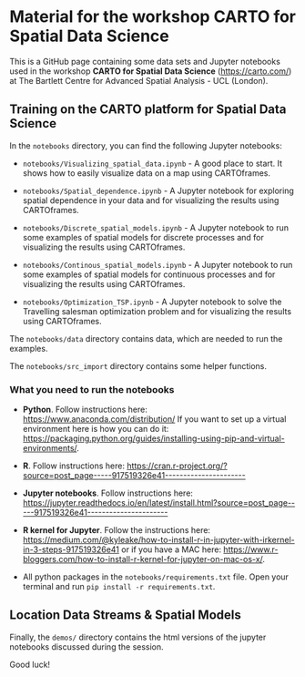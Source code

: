 # Material for the workshop CARTO for Spatial Data Science

This is a GitHub page containing some data sets and Jupyter notebooks used in the workshop **CARTO for Spatial Data Science** (https://carto.com/) at The Bartlett Centre for Advanced Spatial Analysis - UCL (London).

## Training on the CARTO platform for Spatial Data Science

In the `notebooks` directory, you can find the following Jupyter notebooks:

- `notebooks/Visualizing_spatial_data.ipynb` - A good place to start. It shows how to easily visualize data on a map using CARTOframes.

- `notebooks/Spatial_dependence.ipynb` - A Jupyter notebook for exploring spatial dependence in your data and for visualizing the results using CARTOframes.

- `notebooks/Discrete_spatial_models.ipynb` - A Jupyter notebook to run some examples of spatial models for discrete processes and for visualizing the results using CARTOframes.

- `notebooks/Continous_spatial_models.ipynb` - A Jupyter notebook to run some examples of spatial models for continuous processes and for visualizing the results using CARTOframes.

- `notebooks/Optimization_TSP.ipynb` - A Jupyter notebook to solve the Travelling salesman optimization problem and for visualizing the results using CARTOframes.

The `notebooks/data` directory contains data, which are needed to run the examples.

The `notebooks/src_import` directory contains some helper functions.

### What you need to run the notebooks

- **Python**. Follow instructions here: https://www.anaconda.com/distribution/ If you want to set up a virtual environment here is how you can do it: https://packaging.python.org/guides/installing-using-pip-and-virtual-environments/.

- **R**. Follow instructions here: https://cran.r-project.org/?source=post_page-----917519326e41----------------------

- **Jupyter notebooks**. Follow instructions here: https://jupyter.readthedocs.io/en/latest/install.html?source=post_page-----917519326e41----------------------

- **R kernel for Jupyter**. Follow the instructions here: https://medium.com/@kyleake/how-to-install-r-in-jupyter-with-irkernel-in-3-steps-917519326e41 or if you have a MAC here: https://www.r-bloggers.com/how-to-install-r-kernel-for-jupyter-on-mac-os-x/.

- All python packages in the `notebooks/requirements.txt` file. Open your terminal and run `pip install -r requirements.txt`.

## Location Data Streams & Spatial Models

Finally, the `demos/` directory contains the html versions of the jupyter notebooks discussed during the session.

Good luck!
